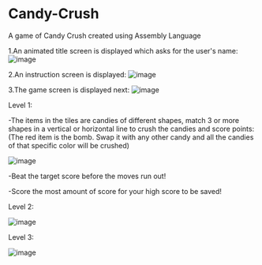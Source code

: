 # Candy-Crush
A game of Candy Crush created using Assembly Language

1.An animated title screen is displayed which asks for the user's name:
![image](https://user-images.githubusercontent.com/114500718/192817944-fcb75ab5-f489-4558-9089-e2c4e8b9bcbc.png)

2.An instruction screen is displayed:
![image](https://user-images.githubusercontent.com/114500718/192818400-99b770df-14e2-4787-a15b-fd2a1fd3386b.png)

3.The game screen is displayed next:
![image](https://user-images.githubusercontent.com/114500718/192818628-e1206a45-ae66-4a3e-9172-172acc47f15f.png)

Level 1:

-The items in the tiles are candies of different shapes, match 3 or more shapes in a vertical or horizontal line to crush the candies and score points:
(The red item is the bomb. Swap it with any other candy and all the candies of that specific color will be crushed)

![image](https://user-images.githubusercontent.com/114500718/192822533-02500d61-cac6-476e-8999-628354fed036.png)

-Beat the target score before the moves run out!

-Score the most amount of score for your high score to be saved!

Level 2:

![image](https://user-images.githubusercontent.com/114500718/192821199-a862a73d-4c36-41b9-ac71-77a81aecc8ee.png)

Level 3:

![image](https://user-images.githubusercontent.com/114500718/192822250-f9ebd6a5-2c1a-4ffb-a2d0-210517d72da6.png)







